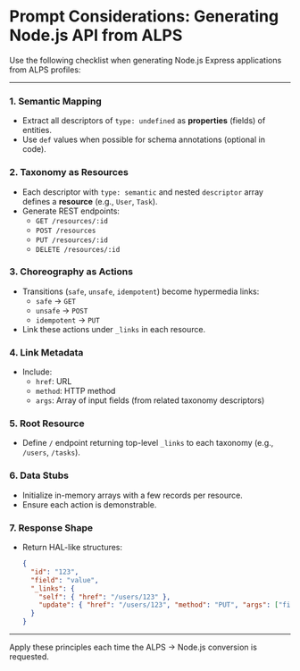 # Prompt Considerations: Generating Node.js API from ALPS

Use the following checklist when generating Node.js Express applications from ALPS profiles:

---

### 1. **Semantic Mapping**
- Extract all descriptors of `type: undefined` as **properties** (fields) of entities.
- Use `def` values when possible for schema annotations (optional in code).

### 2. **Taxonomy as Resources**
- Each descriptor with `type: semantic` and nested `descriptor` array defines a **resource** (e.g., `User`, `Task`).
- Generate REST endpoints:
  - `GET /resources/:id`
  - `POST /resources`
  - `PUT /resources/:id`
  - `DELETE /resources/:id`

### 3. **Choreography as Actions**
- Transitions (`safe`, `unsafe`, `idempotent`) become hypermedia links:
  - `safe`  → `GET`
  - `unsafe` → `POST`
  - `idempotent` → `PUT`
- Link these actions under `_links` in each resource.

### 4. **Link Metadata**
- Include:
  - `href`: URL
  - `method`: HTTP method
  - `args`: Array of input fields (from related taxonomy descriptors)

### 5. **Root Resource**
- Define `/` endpoint returning top-level `_links` to each taxonomy (e.g., `/users`, `/tasks`).

### 6. **Data Stubs**
- Initialize in-memory arrays with a few records per resource.
- Ensure each action is demonstrable.

### 7. **Response Shape**
- Return HAL-like structures:
  ```json
  {
    "id": "123",
    "field": "value",
    "_links": {
      "self": { "href": "/users/123" },
      "update": { "href": "/users/123", "method": "PUT", "args": ["field"] }
    }
  }
  ```

---

Apply these principles each time the ALPS → Node.js conversion is requested.


